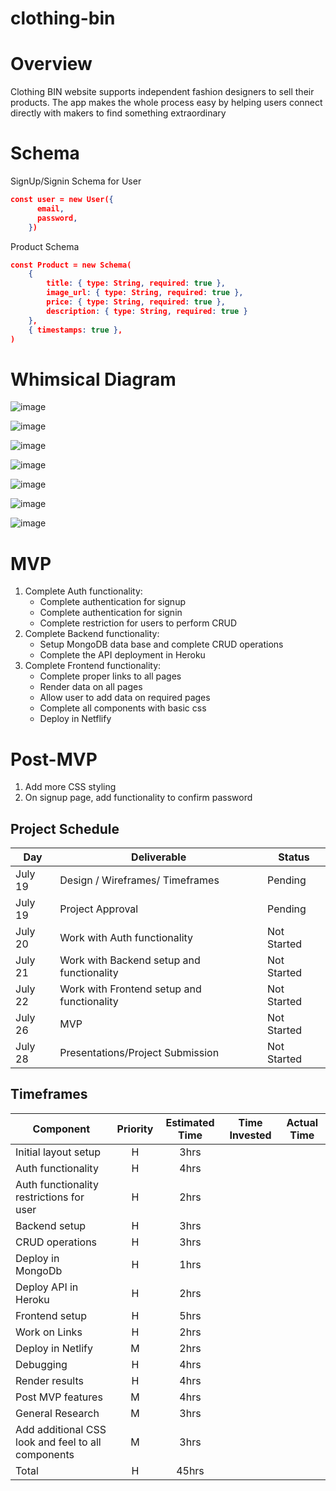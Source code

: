 # clothing-bin


# Overview

Clothing BIN website supports independent fashion designers to sell their products. The app makes the whole process easy by helping users connect directly with makers to find something extraordinary

# Schema

SignUp/Signin Schema for User
```JSON
const user = new User({
      email,
      password,
    })
```
    
Product Schema
```JSON
const Product = new Schema(
    {
        title: { type: String, required: true },
        image_url: { type: String, required: true },
        price: { type: String, required: true },
        description: { type: String, required: true }
    },
    { timestamps: true },
)
```

# Whimsical Diagram

![image](https://user-images.githubusercontent.com/84349667/126210996-d7639675-c9bc-4ded-872a-9a977c9a0904.png)

![image](https://user-images.githubusercontent.com/84349667/126211673-b4cfc1ae-6a4e-4f22-8ac0-074fd7111938.png)

![image](https://user-images.githubusercontent.com/84349667/126212030-6593bb41-f160-432a-939b-525ff641b80c.png)

![image](https://user-images.githubusercontent.com/84349667/126212765-e986bca1-7f45-4c77-859b-8eca655fdb70.png)

![image](https://user-images.githubusercontent.com/84349667/126213211-5c47083f-f9d5-4b15-907a-ea66d2e8239d.png)

![image](https://user-images.githubusercontent.com/84349667/126213395-0a80bba5-79e3-4b53-afd8-94fb3ed6ff7a.png)

![image](https://user-images.githubusercontent.com/84349667/126213997-c70a3c0d-3597-43df-9bbf-21699228f97d.png)



# MVP

1. Complete Auth functionality:
   - Complete authentication for signup
   - Complete authentication for signin
   - Complete restriction for users to perform CRUD
2. Complete Backend functionality: 
   - Setup MongoDB data base and complete CRUD operations
   - Complete the API deployment in Heroku 
3. Complete Frontend functionality:
   - Complete proper links to all pages
   - Render data on all pages
   - Allow user to add data on required pages 
   - Complete all components with basic css
   - Deploy in Netflify

# Post-MVP

1. Add more CSS styling
2. On signup page, add functionality to confirm password

## Project Schedule
|  Day  | Deliverable | Status |
|-------|-------------| -------|
|July 19| Design / Wireframes/ Timeframes | Pending
|July 19| Project Approval | Pending
|July 20| Work with Auth functionality | Not Started
|July 21| Work with Backend setup and functionality| Not Started
|July 22| Work with Frontend setup and functionality | Not Started
|July 26| MVP  | Not Started          
|July 28| Presentations/Project Submission | Not Started


## Timeframes
| Component | Priority | Estimated Time | Time Invested | Actual Time |
| --------- | :------: | :------------: | :-----------: | :---------: |
| Initial layout setup | H | 3hrs| 
| Auth functionality | H| 4hrs| 
| Auth functionality restrictions for user | H| 2hrs| 
| Backend setup | H| 3hrs| 
| CRUD operations | H | 3hrs|  
| Deploy in MongoDb | H | 1hrs|  
| Deploy API in Heroku | H | 2hrs|
| Frontend setup | H | 5hrs|
| Work on Links | H | 2hrs|
| Deploy in Netlify | M| 2hrs| 
| Debugging | H | 4hrs| 
| Render results | H | 4hrs| 
| Post MVP features | M | 4hrs|
| General Research | M | 3hrs|
| Add additional CSS look and feel to all components | M | 3hrs| 
| Total | H | 45hrs| 
